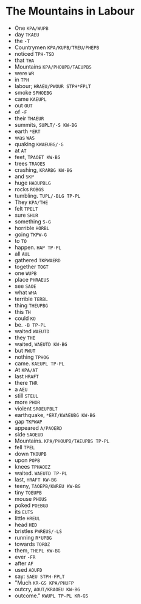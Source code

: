 # The Mountains in Labour

* One `KPA/WUPB`
* day `TKAEU`
* the `-T`
* Countrymen `KPA/KUPB/TREU/PHEPB`
* noticed `TPH-TSD`
* that `THA`
* Mountains `KPA/PHOUPB/TAEUPBS`
* were `WR`
* in `TPH`
* labour; `HRAEU/PWOUR STPH*FPLT`
* smoke `SPHOEBG`
* came `KAEUPL`
* out `OUT`
* of `-F`
* their `THAEUR`
* summits, `SUPLT/-S KW-BG`
* earth `*ERT`
* was `WAS`
* quaking `KWAEUBG/-G`
* at `AT`
* feet, `TPAOET KW-BG`
* trees `TRAOES`
* crashing, `KRARBG KW-BG`
* and `SKP`
* huge `HAOUPBLG`
* rocks `ROBGS`
* tumbling. `TUPL/-BLG TP-PL`
* They `KPA/THE`
* felt `TPELT`
* sure `SHUR`
* something `S-G`
* horrible `HORBL`
* going `TKPW-G`
* to `TO`
* happen. `HAP TP-PL`
* all `AUL`
* gathered `TKPWAERD`
* together `TOGT`
* one `WUPB`
* place `PHRAEUS`
* see `SAOE`
* what `WHA`
* terrible `TERBL`
* thing `THEUPBG`
* this `TH`
* could `KO`
* be. `-B TP-PL`
* waited `WAEUTD`
* they `THE`
* waited, `WAEUTD KW-BG`
* but `PWUT`
* nothing `TPHOG`
* came. `KAEUPL TP-PL`
* At `KPA/AT`
* last `HRAFT`
* there `THR`
* a `AEU`
* still `STEUL`
* more `PHOR`
* violent `SROEUPBLT`
* earthquake, `*ERT/KWAEUBG KW-BG`
* gap `TKPWAP`
* appeared `A/PAOERD`
* side `SAOEUD`
* Mountains. `KPA/PHOUPB/TAEUPBS TP-PL`
* fell `TPEL`
* down `TKOUPB`
* upon `POPB`
* knees `TPHAOEZ`
* waited. `WAEUTD TP-PL`
* last, `HRAFT KW-BG`
* teeny, `TAOEPB/KWREU KW-BG`
* tiny `TOEUPB`
* mouse `PHOUS`
* poked `POEBGD`
* its `EUTS`
* little `HREUL`
* head `HED`
* bristles `PWREUS/-LS`
* running `R*UPBG`
* towards `TORDZ`
* them, `THEPL KW-BG`
* ever `-FR`
* after `AF`
* used `AOUFD`
* say: `SAEU STPH-FPLT`
* "Much `KR-GS KPA/PHUFP`
* outcry, `AOUT/KRAOEU KW-BG`
* outcome." `KWUPL TP-PL KR-GS`
